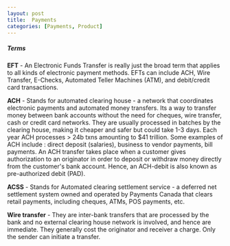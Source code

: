 ```yaml
---
layout: post
title:  Payments
categories: [Payments, Product]
---
```


##### Terms
**EFT** - An Electronic Funds Transfer is really just the broad term that applies to all kinds of electronic payment methods. EFTs can include ACH, Wire Transfer, E-Checks, Automated Teller Machines (ATM), and debit/credit card transactions.

**ACH** - Stands for automated clearing house - a network that coordinates electronic payments and automated money transfers. 
Its a way to transfer money between bank accounts without the need for cheques, wire transfer, cash or credit card networks. 
They are usually processed in batches by the clearing house, making it cheaper and safer but could take 1-3 days. Each year ACH processes > 24b txns amounting to $41 trillion. 
Some examples of ACH include : direct deposit (salaries), business to vendor payments, bill payments. 
An ACH transfer takes place when a customer gives authorization to an originator in order to deposit or withdraw money directly from the customer's bank account.
Hence, an ACH-debit is also known as pre-authorized debit (PAD). 

**ACSS** - Stands for Automated clearing settlement service - a deferred net settlement system owned and operated by Payments Canada that clears retail payments, including cheques, ATMs, POS payments, etc.

**Wire transfer** - They are inter-bank transfers that are processed by the bank and no external clearing house network is involved, and hence are immediate. 
They generally cost the originator and receiver a charge. Only the sender can initiate a transfer.

